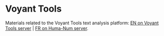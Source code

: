 # Voyant Tools

Materials related to the Voyant Tools text analysis platform: [EN on Voyant Tools server](https://voyant-tools.org/?lang=en) | [FR on Huma-Num server](http://voyant.tools.huma-num.fr/?lang=fr).
